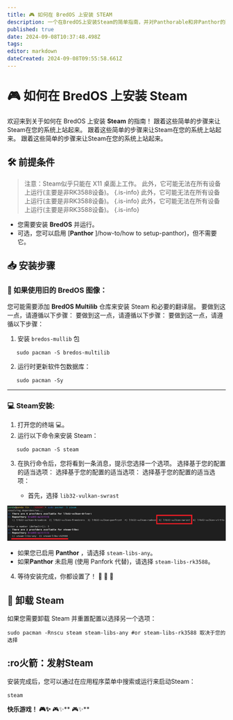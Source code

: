 ```yaml
---
title: 🎮 如何在 BredOS 上安装 STEAM
description: 一个在BredOS上安装Steam的简单指南，并对Panthorable和非Panthor的配置进行分步说明。
published: true
date: 2024-09-08T10:37:48.498Z
tags:
editor: markdown
dateCreated: 2024-09-08T09:55:58.661Z
---
```


# 🎮 如何在 BredOS 上安装 Steam

欢迎来到关于如何在 BredOS 上安装 **Steam** 的指南！ 跟着这些简单的步骤来让Steam在您的系统上站起来。 跟着这些简单的步骤来让Steam在您的系统上站起来。 跟着这些简单的步骤来让Steam在您的系统上站起来。

## 🛠️ 前提条件

> 注意：Steam似乎只能在 X11 桌面上工作。 此外，它可能无法在所有设备上运行(主要是非RK3588设备)。
> {.is-info} 此外，它可能无法在所有设备上运行(主要是非RK3588设备)。
> {.is-info} 此外，它可能无法在所有设备上运行(主要是非RK3588设备)。
> {.is-info}

- 您需要安装 **BredOS** 并运行。
- 可选，您可以启用 [**Panthor** ]/how-to/how to setup-panthor)，但不需要它。

## 📥 安装步骤

### 🔄 如果使用旧的 BredOS 图像：

您可能需要添加 **BredOS Multilib** 仓库来安装 Steam 和必要的翻译层。 要做到这一点，请遵循以下步骤： 要做到这一点，请遵循以下步骤： 要做到这一点，请遵循以下步骤：

1. 安装 `bredos-mullib` 包

```
   sudo pacman -S bredos-multilib
```

2. 运行时更新软件包数据库：

```
   sudo pacman -Sy
```

---

### 💻 Steam安装:

1. 打开您的终端 💻。
2. 运行以下命令来安装 Steam：

```
   sudo pacman -S steam
```

3. 在执行命令后，您将看到一条消息，提示您选择一个选项。 选择基于您的配置的适当选项： 选择基于您的配置的适当选项： 选择基于您的配置的适当选项：

   - 首先，选择 `lib32-vulkan-swrast`

![steam_libs_selection.png](/steam_libs_selection.png)

- 如果您已启用 **Panthor** ，请选择 `steam-libs-any`。
- 如果**Panthor** 未启用 (使用 Panfork 代替)，请选择 `steam-libs-rk3588`。

4. 等待安装完成，你都设置了！ 🎉 🎉 🎉

## 🔄 卸载 Steam

如果您需要卸载 Steam 并重置配置以选择另一个选项：

```
sudo pacman -Rnscu steam steam-libs-any #or steam-libs-rk3588 取决于您的选择
```

## :ro火箭：发射Steam

安装完成后，您可以通过在应用程序菜单中搜索或运行来启动Steam：

```
steam
```

**快乐游戏！ 🎮✨** 🎮✨\*\* 🎮✨\*\*

